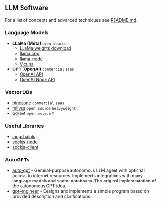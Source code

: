 ## LLM Software

For a list of concepts and advanced techniques see [README.md](README.md).

### Language Models

* **LLaMa (Meta)** `open source`
   - [LLaMa weights download](https://github.com/shawwn/llama-dl)
   - [llama.cpp](https://github.com/ggerganov/llama.cpp)
   - [llama-node](https://github.com/Atome-FE/llama-node)
   - [Vicuna](https:/github.com/lm-sys/FastChat)
* **GPT (OpenAI)** `commercial` `saas`
   - [OpenAI API](https://platform.openai.com/docs/api-reference)
   - [OpenAI Node API](https://www.npmjs.com/package/openai)

### Vector DBs
* [pinecone](https://www.pinecone.io/) `commercial` `saas`
* [milvus](https://github.com/milvus-io/milvus) `open source` `heavyweight`
* [qdrant](https://github.com/qdrant/qdrant) `open source` `🌟`

### Useful Libraries

* [langchainjs](https://github.com/hwchase17/langchainjs)
* [sockjs-node](https://github.com/sockjs/sockjs-node)
* [sockjs-client](https://github.com/sockjs/sockjs-client)

### AutoGPTs

* [auto-gpt](https://github.com/Significant-Gravitas/Auto-GPT) - General-purpose autonomous
  LLM agent with optional access to internet resources. Implements integrations with many
  language models and vector databases. The original implementation of the autonomous GPT idea.
* [gpt-engineer](https://github.com/AntonOsika/gpt-engineer) - Designs and implements a simple
  program based on provided description and clarifications.
